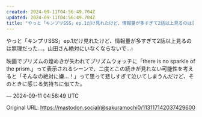 ```yaml
---
created: 2024-09-11T04:56:49.704Z
updated: 2024-09-11T04:56:49.704Z
title: "やっと「キンプリSSS」ep.1だけ見れたけど、情報量が多すぎて2話以上見るのは[...]"
---
```


<p>やっと「キンプリSSS」ep.1だけ見れたけど、情報量が多すぎて2話以上見るのは無理だった…。山田さん絶対にいなくならないで…💧</p><p>映画でプリズムの煌めきが失われてプリズムウォッチに「there is no sparkle of the prism.」って表示されるシーンで、二度とこの続きが見れない可能性を考えると「そんなの絶対に嫌…！」って思って悲しすぎて泣いてしまうんだけど、そのときに感じる気持ちに似てた。</p>

&mdash; 2024-09-11 04:56:49 UTC

Original URL: https://mastodon.social/@sakuramochi0/113117142037429600
